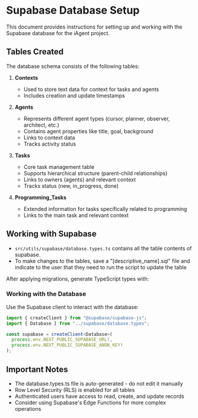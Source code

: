 # Supabase Database Setup

This document provides instructions for setting up and working with the Supabase database for the iAgent project.

## Tables Created

The database schema consists of the following tables:

1. **Contexts**

   - Used to store text data for context for tasks and agents
   - Includes creation and update timestamps

2. **Agents**

   - Represents different agent types (cursor, planner, observer, architect, etc.)
   - Contains agent properties like title, goal, background
   - Links to context data
   - Tracks activity status

3. **Tasks**

   - Core task management table
   - Supports hierarchical structure (parent-child relationships)
   - Links to owners (agents) and relevant context
   - Tracks status (new, in_progress, done)

4. **Programming_Tasks**
   - Extended information for tasks specifically related to programming
   - Links to the main task and relevant context

## Working with Supabase

- `src/utils/supabase/database.types.ts` contains all the table contents of supabase.
- To make changes to the tables, save a "[descriptive_name].sql" file and indicate to the user that they need to run the script to update the table

After applying migrations, generate TypeScript types with:

### Working with the Database

Use the Supabase client to interact with the database:

```typescript
import { createClient } from "@supabase/supabase-js";
import { Database } from "../supabase/database.types";

const supabase = createClient<Database>(
  process.env.NEXT_PUBLIC_SUPABASE_URL!,
  process.env.NEXT_PUBLIC_SUPABASE_ANON_KEY!
);
```

## Important Notes

- The database.types.ts file is auto-generated - do not edit it manually
- Row Level Security (RLS) is enabled for all tables
- Authenticated users have access to read, create, and update records
- Consider using Supabase's Edge Functions for more complex operations
